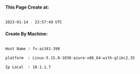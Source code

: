 
   
#### This Page Create at:

```bash

2023-01-14 - 23:57:49 UTC

```

#### Create By Machine:

```bash

Host Name : fv-az341-398

platform  : Linux-5.15.0-1030-azure-x86_64-with-glibc2.35

Ip Local  : 10.1.1.7

```

